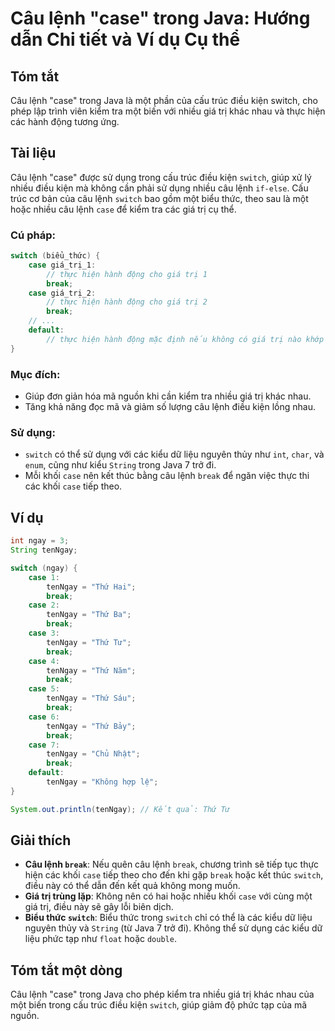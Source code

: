 <!--
Meta Description: # Câu lệnh "case" trong Java: Hướng dẫn Chi tiết và Ví dụ Cụ thể ## Tóm tắt Câu lệnh "case" trong Java là một phần của cấu trúc điều kiện switch, cho ...
Meta Keywords: case, break, câu, lệnh, switch
-->

# Câu lệnh "case" trong Java: Hướng dẫn Chi tiết và Ví dụ Cụ thể

## Tóm tắt
Câu lệnh "case" trong Java là một phần của cấu trúc điều kiện switch, cho phép lập trình viên kiểm tra một biến với nhiều giá trị khác nhau và thực hiện các hành động tương ứng.

## Tài liệu
Câu lệnh "case" được sử dụng trong cấu trúc điều kiện `switch`, giúp xử lý nhiều điều kiện mà không cần phải sử dụng nhiều câu lệnh `if-else`. Cấu trúc cơ bản của câu lệnh `switch` bao gồm một biểu thức, theo sau là một hoặc nhiều câu lệnh `case` để kiểm tra các giá trị cụ thể.

### Cú pháp:
```java
switch (biểu_thức) {
    case giá_trị_1:
        // thực hiện hành động cho giá trị 1
        break;
    case giá_trị_2:
        // thực hiện hành động cho giá trị 2
        break;
    // ...
    default:
        // thực hiện hành động mặc định nếu không có giá trị nào khớp
}
```

### Mục đích:
- Giúp đơn giản hóa mã nguồn khi cần kiểm tra nhiều giá trị khác nhau.
- Tăng khả năng đọc mã và giảm số lượng câu lệnh điều kiện lồng nhau.

### Sử dụng:
- `switch` có thể sử dụng với các kiểu dữ liệu nguyên thủy như `int`, `char`, và `enum`, cũng như kiểu `String` trong Java 7 trở đi.
- Mỗi khối `case` nên kết thúc bằng câu lệnh `break` để ngăn việc thực thi các khối `case` tiếp theo.

## Ví dụ
```java
int ngay = 3;
String tenNgay;

switch (ngay) {
    case 1:
        tenNgay = "Thứ Hai";
        break;
    case 2:
        tenNgay = "Thứ Ba";
        break;
    case 3:
        tenNgay = "Thứ Tư";
        break;
    case 4:
        tenNgay = "Thứ Năm";
        break;
    case 5:
        tenNgay = "Thứ Sáu";
        break;
    case 6:
        tenNgay = "Thứ Bảy";
        break;
    case 7:
        tenNgay = "Chủ Nhật";
        break;
    default:
        tenNgay = "Không hợp lệ";
}

System.out.println(tenNgay); // Kết quả: Thứ Tư
```

## Giải thích
- **Câu lệnh `break`**: Nếu quên câu lệnh `break`, chương trình sẽ tiếp tục thực hiện các khối `case` tiếp theo cho đến khi gặp `break` hoặc kết thúc `switch`, điều này có thể dẫn đến kết quả không mong muốn.
- **Giá trị trùng lặp**: Không nên có hai hoặc nhiều khối `case` với cùng một giá trị, điều này sẽ gây lỗi biên dịch.
- **Biểu thức `switch`**: Biểu thức trong `switch` chỉ có thể là các kiểu dữ liệu nguyên thủy và `String` (từ Java 7 trở đi). Không thể sử dụng các kiểu dữ liệu phức tạp như `float` hoặc `double`.

## Tóm tắt một dòng
Câu lệnh "case" trong Java cho phép kiểm tra nhiều giá trị khác nhau của một biến trong cấu trúc điều kiện `switch`, giúp giảm độ phức tạp của mã nguồn.